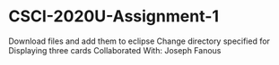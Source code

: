 # CSCI-2020U-Assignment-1
Download files and add them to eclipse
Change directory specified for Displaying three cards
Collaborated With: Joseph Fanous
